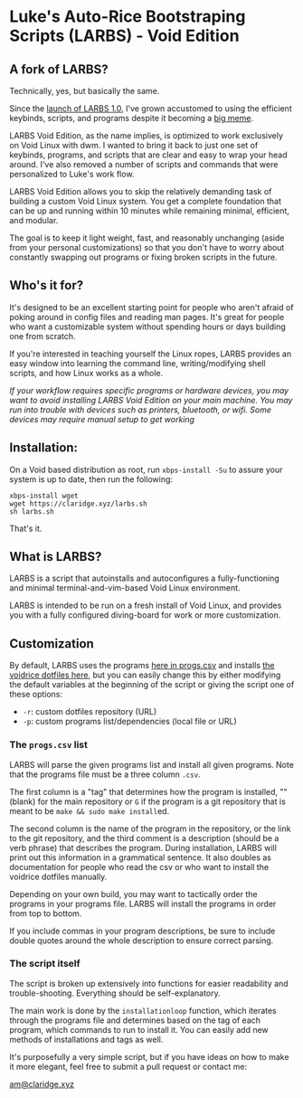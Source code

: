 # Luke's Auto-Rice Bootstraping Scripts (LARBS) - Void Edition

## A fork of LARBS?

Technically, yes, but basically the same.

Since the [launch of LARBS 1.0](https://www.youtube.com/watch?v=yo1qqUH6_O4), I've grown accustomed to using the efficient keybinds, scripts, and programs despite it becoming a [big meme](https://i.imgur.com/WhnDjww.jpg).

LARBS Void Edition, as the name implies, is optimized to work exclusively on Void Linux with dwm. I wanted to bring it back to just one set of keybinds, programs, and scripts that are clear and easy to wrap your head around. I've also removed a number of scripts and commands that were personalized to Luke's work flow.

LARBS Void Edition allows you to skip the relatively demanding task of building a custom Void Linux system. You get a complete foundation that can be up and running within 10 minutes while remaining minimal, efficient, and modular.

The goal is to keep it light weight, fast, and reasonably unchanging (aside from your personal customizations) so that you don't have to worry about constantly swapping out programs or fixing broken scripts in the future.

## Who's it for?

It's designed to be an excellent starting point for people who aren't afraid of poking around in config files and reading man pages. It's great for people who want a customizable system without spending hours or days building one from scratch.

If you're interested in teaching yourself the Linux ropes, LARBS provides an easy window into learning the command line, writing/modifying shell scripts, and how Linux works as a whole.

_If your workflow requires specific programs or hardware devices, you may want to avoid installing LARBS Void Edition on your main machine. You may run into trouble with devices such as printers, bluetooth, or wifi. Some devices may require manual setup to get working_

## Installation:

On a Void based distribution as root, run `xbps-install -Su` to assure your system is up to date, then run the following:

```
xbps-install wget
wget https://claridge.xyz/larbs.sh
sh larbs.sh
```

That's it.

## What is LARBS?

LARBS is a script that autoinstalls and autoconfigures a fully-functioning
and minimal terminal-and-vim-based Void Linux environment.

LARBS is intended to be run on a fresh install of Void Linux, and
provides you with a fully configured diving-board for work or more
customization.

## Customization

By default, LARBS uses the programs [here in progs.csv](progs.csv) and installs
[the voidrice dotfiles here](https://github.com/PlatinumClaridge/voidrice),
but you can easily change this by either modifying the default variables at the
beginning of the script or giving the script one of these options:

- `-r`: custom dotfiles repository (URL)
- `-p`: custom programs list/dependencies (local file or URL)

### The `progs.csv` list

LARBS will parse the given programs list and install all given programs. Note
that the programs file must be a three column `.csv`.

The first column is a "tag" that determines how the program is installed, ""
(blank) for the main repository or `G` if the program is a
git repository that is meant to be `make && sudo make install`ed.

The second column is the name of the program in the repository, or the link to
the git repository, and the third comment is a description (should be a verb
phrase) that describes the program. During installation, LARBS will print out
this information in a grammatical sentence. It also doubles as documentation
for people who read the csv or who want to install the voidrice dotfiles manually.

Depending on your own build, you may want to tactically order the programs in
your programs file. LARBS will install the programs in order from top to bottom.

If you include commas in your program descriptions, be sure to include double quotes around the whole description to ensure correct parsing.

### The script itself

The script is broken up extensively into functions for easier readability and
trouble-shooting. Everything should be self-explanatory.

The main work is done by the `installationloop` function, which iterates
through the programs file and determines based on the tag of each program,
which commands to run to install it. You can easily add new methods of
installations and tags as well.

It's purposefully a very simple script, but if you have ideas on how to make it more elegant, feel free to submit a pull request or contact me:

am@claridge.xyz
